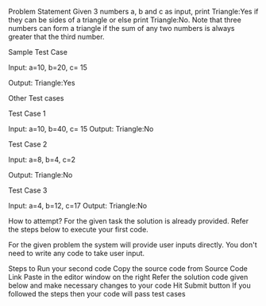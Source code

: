 Problem Statement
Given 3 numbers a, b and c as input, print Triangle:Yes if they can be sides of a
triangle or else print Triangle:No. Note that three numbers can form a triangle if
the sum of any two numbers is always greater that the third number.

Sample Test Case

Input:
a=10, b=20, c= 15

Output:
Triangle:Yes

Other Test cases

Test Case 1

Input:
a=10, b=40, c= 15
Output:
Triangle:No

Test Case 2

Input:
a=8, b=4, c=2

Output:
Triangle:No

Test Case 3

Input:
a=4, b=12, c=17
Output:
Triangle:No

How to attempt?
For the given task the solution is already provided. Refer the steps below to execute your first code.

For the given problem the system will provide user inputs directly. You don't need to write any code to take user input.

Steps to Run your second code
Copy the source code from Source Code Link
Paste in the editor window on the right
Refer the solution code given below and make necessary changes to your code
Hit Submit button
If you followed the steps then your code will pass test cases


